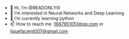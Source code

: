 - 👋 Hi, I’m @READONLYIII
- 👀 I’m interested in Neural Networks and Deep Learning
- 🌱 I’m currently learning python
- 📫 How to reach me :1687951051@qq.com or liquefacient007@gmail.com


<!---
READONLYIII/READONLYIII is a ✨ special ✨ repository because its `README.md` (this file) appears on your GitHub profile.
You can click the Preview link to take a look at your changes.
--->
